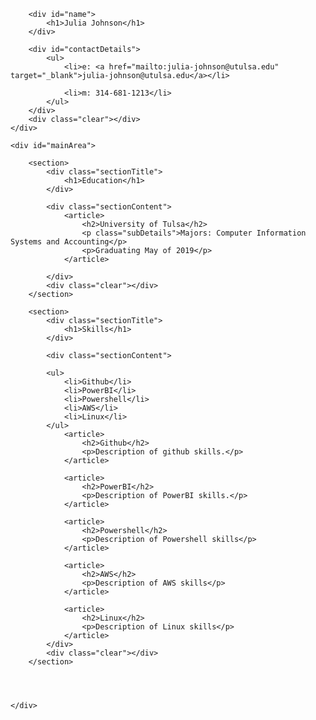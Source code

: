 <html>
<head>
<title>Julia Johnson - Technical Resume</title>

</head>
<body id="top">
<div id="cv" class="instaFade">
	<div class="mainDetails">
		

		<div id="name">
			<h1>Julia Johnson</h1>
		</div>
		
		<div id="contactDetails">
			<ul>
				<li>e: <a href="mailto:julia-johnson@utulsa.edu" target="_blank">julia-johnson@utulsa.edu</a></li>
				
				<li>m: 314-681-1213</li>
			</ul>
		</div>
		<div class="clear"></div>
	</div>
	
	<div id="mainArea">
		
		<section>
			<div class="sectionTitle">
				<h1>Education</h1>
			</div>
			
			<div class="sectionContent">
				<article>
					<h2>University of Tulsa</h2>
					<p class="subDetails">Majors: Computer Information Systems and Accounting</p>
					<p>Graduating May of 2019</p>
				</article>
				
			</div>
			<div class="clear"></div>
		</section>
		
		<section>
			<div class="sectionTitle">
				<h1>Skills</h1>
			</div>
			
			<div class="sectionContent">
			
			<ul>
				<li>Github</li>
				<li>PowerBI</li>
				<li>Powershell</li>
				<li>AWS</li>
				<li>Linux</li>
			</ul>
				<article>
					<h2>Github</h2>
					<p>Description of github skills.</p>
				</article>
				
				<article>
					<h2>PowerBI</h2>
					<p>Description of PowerBI skills.</p>
				</article>
				
				<article>
					<h2>Powershell</h2>
					<p>Description of Powershell skills</p>
				</article>
				
				<article>
					<h2>AWS</h2>
					<p>Description of AWS skills</p>
				</article>
				
				<article>
					<h2>Linux</h2>
					<p>Description of Linux skills</p>
				</article>
			</div>
			<div class="clear"></div>
		</section>
		
		
		
		
	</div>
</div>
</body>
</html>
